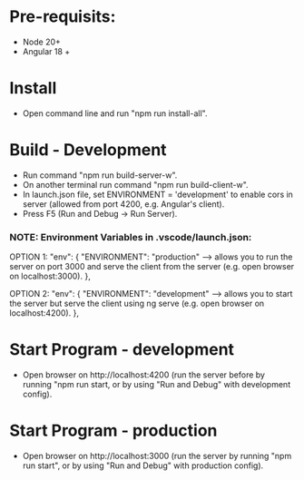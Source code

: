 # Pre-requisits:
* Node 20+
* Angular 18 +

# Install
* Open command line and run "npm run install-all".

# Build - Development
* Run command "npm run build-server-w".
* On another terminal run command "npm run build-client-w".
* In launch.json file, set ENVIRONMENT = 'development' to enable cors in server (allowed from port 4200, e.g. Angular's client).
* Press F5 (Run and Debug -> Run Server).

### NOTE: Environment Variables in .vscode/launch.json:

OPTION 1:
"env": {
    "ENVIRONMENT": "production" --> allows you to run the server on port 3000 and serve the client from the server (e.g. open browser on localhost:3000).
},

OPTION 2:
"env": {
    "ENVIRONMENT": "development" --> allows you to start the server but serve the client using ng serve (e.g. open browser on localhost:4200).
},

# Start Program - development
* Open browser on http://localhost:4200 (run the server before by running "npm run start, or by using "Run and Debug" with development config).

# Start Program - production
* Open browser on http://localhost:3000 (run the server by running "npm run start", or by using "Run and Debug" with production config).
